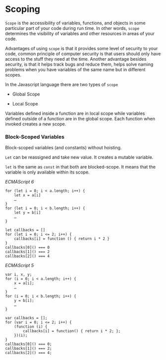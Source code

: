# Scoping

```Scope``` is the accessibility of variables, functions, and objects in some particular part of your code during run time. In other words, ```scope``` determines the visibility of variables and other resources in areas of your code.

Advantages of using ```scope``` is that it provides some level of security to your code, common principle of computer security is that users should only have access to the stuff they need at the time. Another advantage besides security, is that it helps track bugs and reduce them, helps solve naming problems when you have variables of the same name but in different scopes.

In the Javascript language there are two types of ```scope```

- Global Scope

- Local Scope

Variables defined inside a function are in local scope while variables defined outside of a function are in the global scope. Each function when invoked creates a new scope.

### Block-Scoped Variables

Block-scoped variables (and constants) without hoisting.

```Let``` can be reassigned and take new value. It creates a mutable variable.

```let``` is the same as ```const``` in that both are blocked-scope. It means that the variable is only available within its scope.

_ECMAScript 6_
```
for (let i = 0; i < a.length; i++) {
    let x = a[i]
    …
}
for (let i = 0; i < b.length; i++) {
    let y = b[i]
    …
}

let callbacks = []
for (let i = 0; i <= 2; i++) {
    callbacks[i] = function () { return i * 2 }
}
callbacks[0]() === 0
callbacks[1]() === 2
callbacks[2]() === 4
```
_ECMAScript 5_
```
var i, x, y;
for (i = 0; i < a.length; i++) {
    x = a[i];
    …
}
for (i = 0; i < b.length; i++) {
    y = b[i];
    …
}

var callbacks = [];
for (var i = 0; i <= 2; i++) {
    (function (i) {
        callbacks[i] = function() { return i * 2; };
    })(i);
}
callbacks[0]() === 0;
callbacks[1]() === 2;
callbacks[2]() === 4;
```
